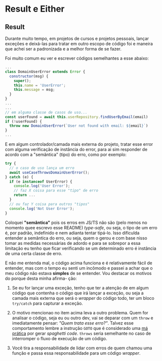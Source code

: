 # Result e Either

## Result

Durante muito tempo, em projetos de cursos e projetos pessoais, lançar exceções
e deixá-las para tratar em outro escopo de código foi e maneira que achei ser a
padronizada e a melhor forma de se fazer.

Foi muito comum eu ver e escrever códigos semelhantes a esse abaixo:

```js
...
class DomainUserError extends Error {
  constructor(msg) {
    super();
    this.name = 'UserError';
    this.message = msg;
  }
}
...
...
// em alguma classe de casos de uso...
const userFound = await this.userRepository.findUserByEmail(email)
if (!userFound) {
  throw new DomainUserError(`User not found with email: ${email}`)
}
...
```

E em algum controlador/camada mais externa do projeto, tratar esse error com
alguma verificação de instância do error, para ai sim responder de acordo com a
"semântica" (tipo) do erro, como por exemplo:

```js
try {
  // o caso de uso lança um erro
  await useCaseThrowsDomainUserError();
} catch (e) {
  if (e instanceof UserError) {
    console.log('User Error');
    // faz X coisa para esse "tipo" de erro
    return ...
  }
  // ou faz Y coisa para outros "tipos"
  console.log('Not User Error');
}
```

Coloquei **"semântica"** pois os erros em JS/TS não são (pelo menos no momento
quee escrevo esse README) _type-safe_, ou seja, o tipo de um erro é, por padrão,
indefinido e nem adianta tentar tipá-lo. Isso dificulda entender a semântica do
erro, ou seja, quem o gerou e com base nisso tomar as medidas necessárias de
adordo e para se sobrepor a essa limitação eu tenho que ficar verificando se um
determinado erro é instância de uma certa classe de erro.

E não me entenda mal, o código acima funciona e é relativamente fácil de entender,
mas com o tempo eu senti um incômodo e passei a achar que o meu cõdigo não estava
__simples__ de se entender. Vou destacar os motivos do porque desta minha afirma-
ção:

1) Se eu for lançar uma exceção, tenho que ter a atenção de em algum código que 
contenha o código que irá lançar a exceção, ou seja a camada mais externa que será
o _wrapper_ do código todo, ter um bloco `try/catch` para capturar a exceção.

2) O motivo mencionao no item acima leva a outro problema. Quem for analisar o
código, seja eu ou outro dev, vai se deparar com um `throw` e imediatamente pensar:
_"Quem trata esse erro?"_. Talvez esse comportamento lembre a instrução `GOTO`
que é considerado uma [má prática](https://stackoverflow.com/questions/3517726/what-is-wrong-with-using-goto) 
por gerar _spaghetti code_. `throws` seria semelhante no caso de interromper o
fluxo de execução de um código.

3) Vocẽ tira a responsabilidade de lidar com erros de quem chamou uma função e 
passa essa responsabilidade para um código _wrapper_.